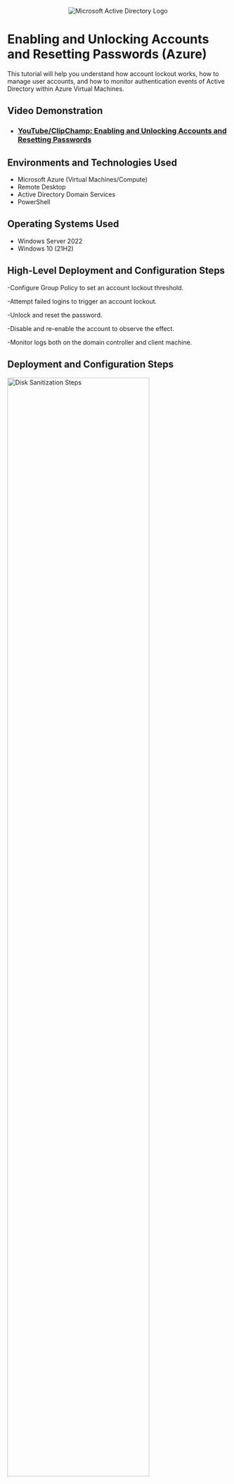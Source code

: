<p align="center">
<img src="https://i.imgur.com/pU5A58S.png" alt="Microsoft Active Directory Logo"/>
</p>

<h1>Enabling and Unlocking Accounts and Resetting Passwords (Azure)</h1>
This tutorial will help you understand how account lockout works, how to manage user accounts, and how to monitor authentication events of Active Directory within Azure Virtual Machines.<br />


<h2>Video Demonstration</h2>

- ### [YouTube/ClipChamp: Enabling and Unlocking Accounts and Resetting Passwords](https://www.youtube.com)

<h2>Environments and Technologies Used</h2>

- Microsoft Azure (Virtual Machines/Compute)
- Remote Desktop
- Active Directory Domain Services
- PowerShell

<h2>Operating Systems Used </h2>

- Windows Server 2022
- Windows 10 (21H2)

<h2>High-Level Deployment and Configuration Steps</h2>

-Configure Group Policy to set an account lockout threshold.

-Attempt failed logins to trigger an account lockout.

-Unlock and reset the password.

-Disable and re-enable the account to observe the effect.

-Monitor logs both on the domain controller and client machine.

<h2>Deployment and Configuration Steps</h2>

<p>
<img src="https://i.imgur.com/DJmEXEB.png" height="80%" width="80%" alt="Disk Sanitization Steps"/>
</p>
<p>
Process for dealing with account lockouts:

1.Log in to dc-1.

2.Pick a random user account created previously.

3.Attempt to log in 10 times with an incorrect password.

4.Configure Group Policy to set the account lockout threshold after 5 failed login attempts.

5.Attempt to log in 6 times with an incorrect password.

6.Observe that the account is locked out in Active Directory.

7.Unlock the account.

8.Reset the password.

9.Attempt to log in with the new password.

This process demonstrates how to configure account lockouts and manage account access in Active Directory.
</p>
<br />

<p>
<img src="https://i.imgur.com/DJmEXEB.png" height="80%" width="80%" alt="Disk Sanitization Steps"/>
</p>
<p>
Steps for enabling, disabling accounts, and observing logs:

1.Disable the user account in Active Directory.

2.Attempt to log in with the disabled account and observe the error message.

3.Re-enable the account in Active Directory.

4.Attempt to log in again with the re-enabled account.

Observing Logs:

1.Check the logs on the Domain Controller for any relevant events.

2.Check the logs on the client machine to see any login-related activity or errors.

This process covers managing user account status and reviewing logs on both the Domain Controller and Client machine.
</p>
<br />
